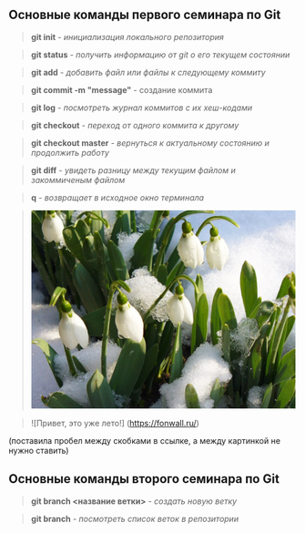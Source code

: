 ## Основные команды первого семинара по Git

>**git init** - *инициализация локального репозитория*

> **git status** - *получить информацию от git о его текущем состоянии*

> **git add** - *добавить файл или файлы к следующему коммиту*

> **git commit -m "message"** - создание коммита

> **git log** - *посмотреть журнал коммитов с их хеш-кодами*

> **git checkout** - *переход от одного коммита к другому*

> **git checkout master** - *вернуться к актуальному состоянию и продолжить работу*

> **git diff** - *увидеть разницу между текущим файлом и закоммиченым файлом*

> **q** - *возвращает в исходное окно терминала*

> ![Привет, это весна!](snowdrops.jpg)

> ![Привет, это уже лето!] (https://fonwall.ru/) 

(поставила пробел между скобками в ссылке, а между картинкой не нужно ставить)




## Основные команды второго семинара по Git

> **git branch <название ветки>** - *создать новую ветку*

> **git branch** - *посмотреть список веток в репозитории*
